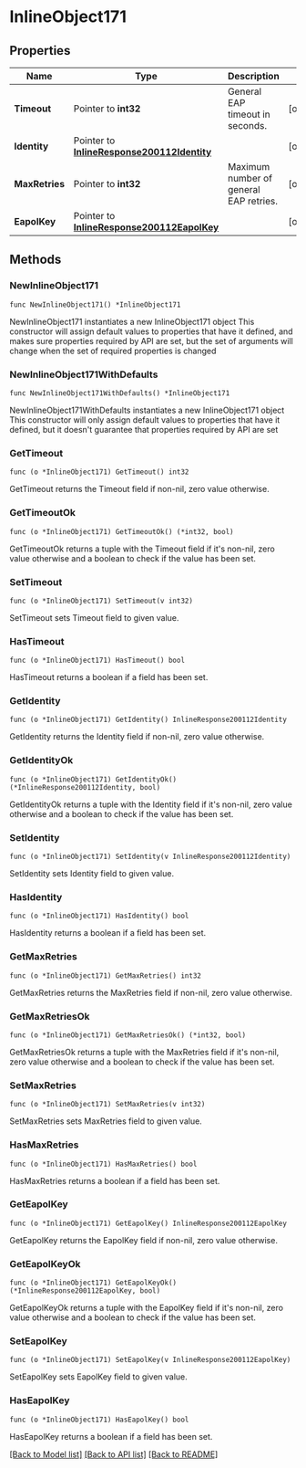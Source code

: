 # InlineObject171

## Properties

Name | Type | Description | Notes
------------ | ------------- | ------------- | -------------
**Timeout** | Pointer to **int32** | General EAP timeout in seconds. | [optional] 
**Identity** | Pointer to [**InlineResponse200112Identity**](InlineResponse200112Identity.md) |  | [optional] 
**MaxRetries** | Pointer to **int32** | Maximum number of general EAP retries. | [optional] 
**EapolKey** | Pointer to [**InlineResponse200112EapolKey**](InlineResponse200112EapolKey.md) |  | [optional] 

## Methods

### NewInlineObject171

`func NewInlineObject171() *InlineObject171`

NewInlineObject171 instantiates a new InlineObject171 object
This constructor will assign default values to properties that have it defined,
and makes sure properties required by API are set, but the set of arguments
will change when the set of required properties is changed

### NewInlineObject171WithDefaults

`func NewInlineObject171WithDefaults() *InlineObject171`

NewInlineObject171WithDefaults instantiates a new InlineObject171 object
This constructor will only assign default values to properties that have it defined,
but it doesn't guarantee that properties required by API are set

### GetTimeout

`func (o *InlineObject171) GetTimeout() int32`

GetTimeout returns the Timeout field if non-nil, zero value otherwise.

### GetTimeoutOk

`func (o *InlineObject171) GetTimeoutOk() (*int32, bool)`

GetTimeoutOk returns a tuple with the Timeout field if it's non-nil, zero value otherwise
and a boolean to check if the value has been set.

### SetTimeout

`func (o *InlineObject171) SetTimeout(v int32)`

SetTimeout sets Timeout field to given value.

### HasTimeout

`func (o *InlineObject171) HasTimeout() bool`

HasTimeout returns a boolean if a field has been set.

### GetIdentity

`func (o *InlineObject171) GetIdentity() InlineResponse200112Identity`

GetIdentity returns the Identity field if non-nil, zero value otherwise.

### GetIdentityOk

`func (o *InlineObject171) GetIdentityOk() (*InlineResponse200112Identity, bool)`

GetIdentityOk returns a tuple with the Identity field if it's non-nil, zero value otherwise
and a boolean to check if the value has been set.

### SetIdentity

`func (o *InlineObject171) SetIdentity(v InlineResponse200112Identity)`

SetIdentity sets Identity field to given value.

### HasIdentity

`func (o *InlineObject171) HasIdentity() bool`

HasIdentity returns a boolean if a field has been set.

### GetMaxRetries

`func (o *InlineObject171) GetMaxRetries() int32`

GetMaxRetries returns the MaxRetries field if non-nil, zero value otherwise.

### GetMaxRetriesOk

`func (o *InlineObject171) GetMaxRetriesOk() (*int32, bool)`

GetMaxRetriesOk returns a tuple with the MaxRetries field if it's non-nil, zero value otherwise
and a boolean to check if the value has been set.

### SetMaxRetries

`func (o *InlineObject171) SetMaxRetries(v int32)`

SetMaxRetries sets MaxRetries field to given value.

### HasMaxRetries

`func (o *InlineObject171) HasMaxRetries() bool`

HasMaxRetries returns a boolean if a field has been set.

### GetEapolKey

`func (o *InlineObject171) GetEapolKey() InlineResponse200112EapolKey`

GetEapolKey returns the EapolKey field if non-nil, zero value otherwise.

### GetEapolKeyOk

`func (o *InlineObject171) GetEapolKeyOk() (*InlineResponse200112EapolKey, bool)`

GetEapolKeyOk returns a tuple with the EapolKey field if it's non-nil, zero value otherwise
and a boolean to check if the value has been set.

### SetEapolKey

`func (o *InlineObject171) SetEapolKey(v InlineResponse200112EapolKey)`

SetEapolKey sets EapolKey field to given value.

### HasEapolKey

`func (o *InlineObject171) HasEapolKey() bool`

HasEapolKey returns a boolean if a field has been set.


[[Back to Model list]](../README.md#documentation-for-models) [[Back to API list]](../README.md#documentation-for-api-endpoints) [[Back to README]](../README.md)


